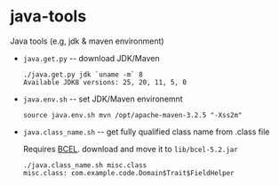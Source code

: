 # java-tools
Java tools (e.g, jdk &amp; maven environment)

* `java.get.py` -- download JDK/Maven  
  ```
  ./java.get.py jdk `uname -m` 8
  Available JDK8 versions: 25, 20, 11, 5, 0
  ```

* `java.env.sh` -- set JDK/Maven environemnt  
  ```
  source java.env.sh mvn /opt/apache-maven-3.2.5 "-Xss2m"
  ```

* `java.class_name.sh` -- get fully qualified class name from .class file  

  Requires [BCEL](http://commons.apache.org/proper/commons-bcel/). download and move it to `lib/bcel-5.2.jar`  
  ```
  ./java.class_name.sh misc.class
  misc.class: com.example.code.Domain$Trait$FieldHelper
  ```
